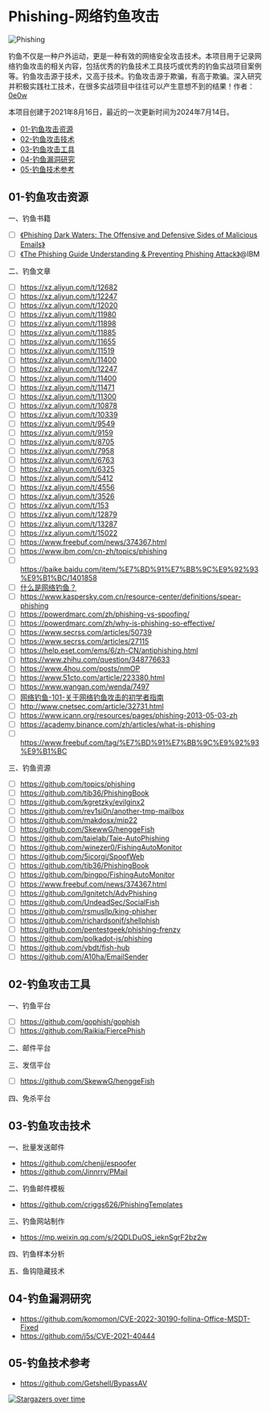 # Phishing-网络钓鱼攻击

![Phishing](https://socialify.git.ci/Getshell/Phishing/image?description=1&descriptionEditable=Phishing-%E7%BD%91%E7%BB%9C%E5%AE%89%E5%85%A8%E9%92%93%E9%B1%BC%E7%A0%94%E7%A9%B6&font=Bitter&forks=1&issues=1&name=1&owner=1&pattern=Circuit%20Board&pulls=1&stargazers=1&theme=Light)

钓鱼不仅是一种户外运动，更是一种有效的网络安全攻击技术。本项目用于记录网络钓鱼攻击的相关内容，包括优秀的钓鱼技术工具技巧或优秀的钓鱼实战项目案例等。钓鱼攻击源于技术，又高于技术。钓鱼攻击源于欺骗，有高于欺骗。深入研究并积极实践社工技术，在很多实战项目中往往可以产生意想不到的结果！作者：[0e0w](https://github.com/0e0w)

本项目创建于2021年8月16日，最近的一次更新时间为2024年7月14日。

- [01-钓鱼攻击资源](https://github.com/Getshell/Phishing#01-%E9%92%93%E9%B1%BC%E6%94%BB%E5%87%BB%E8%B5%84%E6%BA%90)
- [02-钓鱼攻击技术](https://github.com/Getshell/Phishing#02-%E9%92%93%E9%B1%BC%E6%94%BB%E5%87%BB%E6%8A%80%E6%9C%AF)
- [03-钓鱼攻击工具](https://github.com/Getshell/Phishing#03-%E9%92%93%E9%B1%BC%E6%94%BB%E5%87%BB%E5%B7%A5%E5%85%B7)
- [04-钓鱼漏洞研究](https://github.com/Getshell/Phishing#04-%E9%92%93%E9%B1%BC%E6%BC%8F%E6%B4%9E%E7%A0%94%E7%A9%B6)
- [05-钓鱼技术参考](https://github.com/Getshell/Phishing#05-%E9%92%93%E9%B1%BC%E6%8A%80%E6%9C%AF%E5%8F%82%E8%80%83)

## 01-钓鱼攻击资源

一、钓鱼书籍
- [ ] [《Phishing Dark Waters: The Offensive and Defensive Sides of Malicious Emails》](https://lira.epac.to/DOCS-TECH/Hacking/Phishing/Phishing%20Dark%20Waters.pdf)
- [ ] [《The Phishing Guide Understanding & Preventing Phishing Attack》](https://nsi.org/ReferenceLibrary/630.pdf)@IBM

二、钓鱼文章
- [ ] https://xz.aliyun.com/t/12682
- [ ] https://xz.aliyun.com/t/12247
- [ ] https://xz.aliyun.com/t/12020
- [ ] https://xz.aliyun.com/t/11980
- [ ] https://xz.aliyun.com/t/11898
- [ ] https://xz.aliyun.com/t/11885
- [ ] https://xz.aliyun.com/t/11655
- [ ] https://xz.aliyun.com/t/11519
- [ ] https://xz.aliyun.com/t/11400
- [ ] https://xz.aliyun.com/t/12247
- [ ] https://xz.aliyun.com/t/11400
- [ ] https://xz.aliyun.com/t/11471
- [ ] https://xz.aliyun.com/t/11300
- [ ] https://xz.aliyun.com/t/10878
- [ ] https://xz.aliyun.com/t/10339
- [ ] https://xz.aliyun.com/t/9549
- [ ] https://xz.aliyun.com/t/9159
- [ ] https://xz.aliyun.com/t/8705
- [ ] https://xz.aliyun.com/t/7958
- [ ] https://xz.aliyun.com/t/6763
- [ ] https://xz.aliyun.com/t/6325
- [ ] https://xz.aliyun.com/t/5412
- [ ] https://xz.aliyun.com/t/4556
- [ ] https://xz.aliyun.com/t/3526
- [ ] https://xz.aliyun.com/t/153
- [ ] https://xz.aliyun.com/t/12879
- [ ] https://xz.aliyun.com/t/13287
- [ ] https://xz.aliyun.com/t/15022
- [ ] https://www.freebuf.com/news/374367.html
- [ ] https://www.ibm.com/cn-zh/topics/phishing
- [ ] https://baike.baidu.com/item/%E7%BD%91%E7%BB%9C%E9%92%93%E9%B1%BC/1401858
- [ ] [什么是网络钓鱼？](https://info.support.huawei.com/info-finder/encyclopedia/zh/%E7%BD%91%E7%BB%9C%E9%92%93%E9%B1%BC.html)
- [ ] https://www.kaspersky.com.cn/resource-center/definitions/spear-phishing
- [ ] https://powerdmarc.com/zh/phishing-vs-spoofing/
- [ ] https://powerdmarc.com/zh/why-is-phishing-so-effective/
- [ ] https://www.secrss.com/articles/50739
- [ ] https://www.secrss.com/articles/27115
- [ ] https://help.eset.com/ems/6/zh-CN/antiphishing.html
- [ ] https://www.zhihu.com/question/348776633
- [ ] https://www.4hou.com/posts/nmOP
- [ ] https://www.51cto.com/article/223380.html
- [ ] https://www.wangan.com/wenda/7497
- [ ] [网络钓鱼-101-关于网络钓鱼攻击的初学者指南](https://hackernoon.com/zh/%E7%BD%91%E7%BB%9C%E9%92%93%E9%B1%BC-101-%E5%85%B3%E4%BA%8E%E7%BD%91%E7%BB%9C%E9%92%93%E9%B1%BC%E6%94%BB%E5%87%BB%E7%9A%84%E5%88%9D%E5%AD%A6%E8%80%85%E6%8C%87%E5%8D%97)
- [ ] http://www.cnetsec.com/article/32731.html
- [ ] https://www.icann.org/resources/pages/phishing-2013-05-03-zh
- [ ] https://academy.binance.com/zh/articles/what-is-phishing
- [ ] https://www.freebuf.com/tag/%E7%BD%91%E7%BB%9C%E9%92%93%E9%B1%BC

三、钓鱼资源
- [ ] https://github.com/topics/phishing
- [ ] https://github.com/tib36/PhishingBook
- [ ] https://github.com/kgretzky/evilginx2
- [ ] https://github.com/rev1si0n/another-tmp-mailbox
- [ ] https://github.com/makdosx/mip22
- [ ] https://github.com/SkewwG/henggeFish
- [ ] https://github.com/taielab/Taie-AutoPhishing
- [ ] https://github.com/winezer0/FishingAutoMonitor
- [ ] https://github.com/5icorgi/SpoofWeb
- [ ] https://github.com/tib36/PhishingBook
- [ ] https://github.com/bingpo/FishingAutoMonitor
- [ ] https://www.freebuf.com/news/374367.html
- [ ] https://github.com/Ignitetch/AdvPhishing
- [ ] https://github.com/UndeadSec/SocialFish
- [ ] https://github.com/rsmusllp/king-phisher
- [ ] https://github.com/richardsonjf/shellphish
- [ ] https://github.com/pentestgeek/phishing-frenzy
- [ ] https://github.com/polkadot-js/phishing
- [ ] https://github.com/ybdt/fish-hub
- [ ] https://github.com/A10ha/EmailSender

## 02-钓鱼攻击工具

一、钓鱼平台
- [ ] https://github.com/gophish/gophish
- [ ] https://github.com/Raikia/FiercePhish

二、邮件平台

三、发信平台
- [ ] https://github.com/SkewwG/henggeFish

四、免杀平台

## 03-钓鱼攻击技术

一、批量发送邮件
- https://github.com/chenjj/espoofer
- https://github.com/Jinnrry/PMail

二、钓鱼邮件模板

- https://github.com/criggs626/PhishingTemplates

三、钓鱼网站制作
- https://mp.weixin.qq.com/s/2QDLDuOS_ieknSgrF2bz2w

四、钓鱼样本分析

五、鱼钩隐藏技术

## 04-钓鱼漏洞研究

- https://github.com/komomon/CVE-2022-30190-follina-Office-MSDT-Fixed
- https://github.com/j5s/CVE-2021-40444

## 05-钓鱼技术参考

- https://github.com/Getshell/BypassAV

[![Stargazers over time](https://starchart.cc//Getshell/Phishing.svg)](https://starchart.cc/Getshell/Phishing)